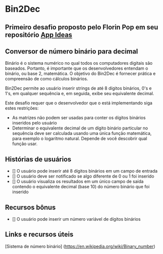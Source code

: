 # Bin2Dec
## Primeiro desafio proposto pelo Florin Pop em seu repositório [App Ideas](https://github.com/florinpop17/app-ideas)

## Conversor de número binário para decimal

Binário é o sistema numérico no qual todos os computadores digitais são baseados.
Portanto, é importante que os desenvolvedores entendam o binário, ou base 2,
matemática. O objetivo do Bin2Dec é fornecer prática e
compreensão de como cálculos binários.

Bin2Dec permite ao usuário inserir strings de até 8 dígitos binários, 0's
e 1's, em qualquer sequência e, em seguida, exibe seu equivalente decimal.

Este desafio requer que o desenvolvedor que o está implementando siga estes
restrições:

- As matrizes não podem ser usadas para conter os dígitos binários inseridos pelo usuário
- Determinar o equivalente decimal de um dígito binário particular no
    sequência deve ser calculada usando uma única função matemática, para
    exemplo o logaritmo natural. Depende de você descobrir qual função
    usar.

## Histórias de usuários

- [] O usuário pode inserir até 8 dígitos binários em um campo de entrada
- [] O usuário deve ser notificado se algo diferente de 0 ou 1 foi inserido
- [] O usuário visualiza os resultados em um único campo de saída contendo o equivalente decimal (base 10) do número binário que foi inserido

## Recursos bônus

- [] O usuário pode inserir um número variável de dígitos binários

## Links e recursos úteis

[Sistema de número binário] (https://en.wikipedia.org/wiki/Binary_number)


<!-- [Google](https://www.google.com) -->